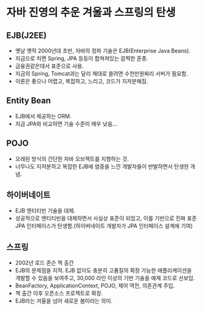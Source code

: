 # 자바 진영의 추운 겨울과 스프링의 탄생

## EJB(J2EE)

- 옛날 옛적 2000년대 초반, 자바의 정파 기술은 EJB(Enterprise Java Beans).
- 지금으로 치면 Spring, JPA 등등이 합쳐져있는 끔찍한 혼종.
- 금융권같은데서 표준으로 사용.
- 지금의 Spring, Tomcat과는 달리 제대로 쓸려면 수천만원짜리 서버가 필요함.
- 이론은 좋으나 어렵고, 복잡하고, 느리고, 코드가 지저분해짐.

## Entity Bean

- EJB에서 제공하는 ORM.
- 지금 JPA와 비교하면 기술 수준이 매우 낮음...

## POJO

- 오래된 방식의 간단한 자바 오브젝트를 지향하는 것.
- 너무나도 지저분하고 복잡한 EJB에 염증을 느낀 개발자들이 반발하면서 탄생한 개념.

## 하이버네이트

- EJB 엔티티빈 기술을 대체.
- 성공적으로 엔티티빈을 대체하면서 사실상 표준이 되었고, 이를 기반으로 진짜 표준 JPA 인터페이스가 탄생함.(하이버네이트 개발자가 JPA 인터페이스 설계에 기여)

## 스프링

- 2002년 로드 존슨 책 출간
- EJB의 문제점을 지적. EJB 없이도 충분히 고품질의 확장 가능한 애플리케이션을 개발할 수 있음을 보여주고, 30,000 라인 이상의 기반 기술을 예제 코드로 선보임.
- BeanFactory, ApplicationContext, POJO, 제어 역전, 의존관계 주입.
- 책 출간 이후 오픈소스 프로젝트로 확장.
- EJB라는 겨울을 넘어 새로운 봄이라는 의미.

